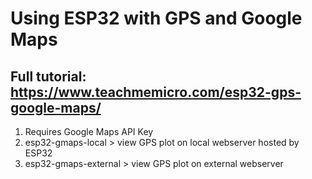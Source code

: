 # Using ESP32 with GPS and Google Maps

## Full tutorial: https://www.teachmemicro.com/esp32-gps-google-maps/

1. Requires Google Maps API Key
2. esp32-gmaps-local > view GPS plot on local webserver hosted by ESP32
3. esp32-gmaps-external > view GPS plot on external webserver
